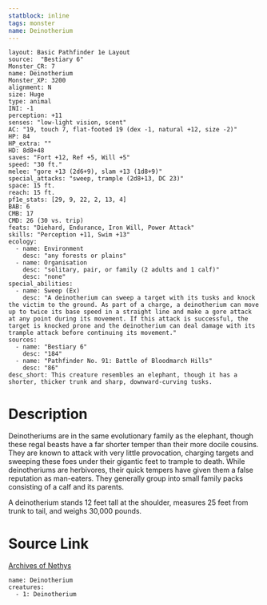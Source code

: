 ```yaml
---
statblock: inline
tags: monster
name: Deinotherium
---
```

```statblock
layout: Basic Pathfinder 1e Layout
source:  "Bestiary 6"
Monster_CR: 7
name: Deinotherium
Monster_XP: 3200
alignment: N
size: Huge
type: animal
INI: -1
perception: +11
senses: "low-light vision, scent"
AC: "19, touch 7, flat-footed 19 (dex -1, natural +12, size -2)"
HP: 84
HP_extra: ""
HD: 8d8+48
saves: "Fort +12, Ref +5, Will +5"
speed: "30 ft."
melee: "gore +13 (2d6+9), slam +13 (1d8+9)"
special_attacks: "sweep, trample (2d8+13, DC 23)"
space: 15 ft.
reach: 15 ft.
pf1e_stats: [29, 9, 22, 2, 13, 4]
BAB: 6
CMB: 17
CMD: 26 (30 vs. trip)
feats: "Diehard, Endurance, Iron Will, Power Attack"
skills: "Perception +11, Swim +13"
ecology:
  - name: Environment
    desc: "any forests or plains"
  - name: Organisation
    desc: "solitary, pair, or family (2 adults and 1 calf)"
    desc: "none"
special_abilities:
  - name: Sweep (Ex)
    desc: "A deinotherium can sweep a target with its tusks and knock the victim to the ground. As part of a charge, a deinotherium can move up to twice its base speed in a straight line and make a gore attack at any point during its movement. If this attack is successful, the target is knocked prone and the deinotherium can deal damage with its trample attack before continuing its movement."
sources:
  - name: "Bestiary 6"
    desc: "184"
  - name: "Pathfinder No. 91: Battle of Bloodmarch Hills"
    desc: "86"
desc_short: This creature resembles an elephant, though it has a shorter, thicker trunk and sharp, downward-curving tusks.
```
# Description
Deinotheriums are in the same evolutionary family as the elephant, though these regal beasts have a far shorter temper than their more docile cousins. They are known to attack with very little provocation, charging targets and sweeping these foes under their gigantic feet to trample to death. While deinotheriums are herbivores, their quick tempers have given them a false reputation as man-eaters. They generally group into small family packs consisting of a calf and its parents. 

A deinotherium stands 12 feet tall at the shoulder, measures 25 feet from trunk to tail, and weighs 30,000 pounds.
# Source Link
[Archives of Nethys](https://aonprd.com/MonsterDisplay.aspx?ItemName=Deinotherium)
```encounter-table
name: Deinotherium
creatures:
  - 1: Deinotherium
```
